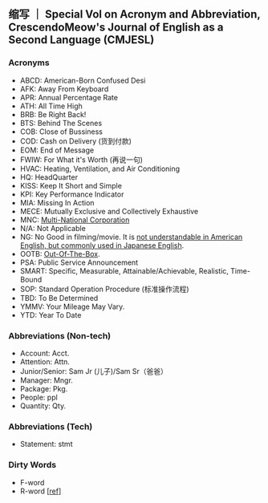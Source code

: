 ## 缩写 ｜ Special Vol on Acronym and Abbreviation, CrescendoMeow's Journal of English as a Second Language (CMJESL)

### Acronyms
- ABCD: American-Born Confused Desi
- AFK: Away From Keyboard
- APR: Annual Percentage Rate
- ATH: All Time High
- BRB: Be Right Back!
- BTS: Behind The Scenes
- COB: Close of Bussiness
- COD: Cash on Delivery (货到付款)
- EOM: End of Message
- FWIW: For What it's Worth (再说一句)
- HVAC: Heating, Ventilation, and Air Conditioning
- HQ: HeadQuarter
- KISS: Keep It Short and Simple
- KPI: Key Performance Indicator
- MIA: Missing In Action
- MECE: Mutually Exclusive and Collectively Exhaustive
- MNC: [Multi-National Corporation](https://www.investopedia.com/terms/m/multinationalcorporation.asp)
- N/A: Not Applicable
- NG: No Good in filming/movie. It is [not understandable in American English, but commonly used in Japanese English](https://ell.stackexchange.com/questions/147040/is-ng-no-good-correct-english).
- OOTB: [Out-Of-The-Box](https://en.wikipedia.org/wiki/Out_of_the_box_(feature)).
- PSA: Public Service Announcement 
- SMART: Specific, Measurable, Attainable/Achievable, Realistic, Time-Bound
- SOP: Standard Operation Procedure (标准操作流程)
- TBD: To Be Determined
- YMMV: Your Mileage May Vary.
- YTD: Year To Date

### Abbreviations (Non-tech)
- Account: Acct.
- Attention: Attn.
- Junior/Senior: Sam Jr (儿子)/Sam Sr（爸爸）
- Manager: Mngr.
- Package: Pkg.
- People: ppl
- Quantity: Qty.

### Abbreviations (Tech)
- Statement: stmt

### Dirty Words
- F-word
- R-word [[ref](https://www.specialolympics.org/stories/impact/why-the-r-word-is-the-r-slur)]

